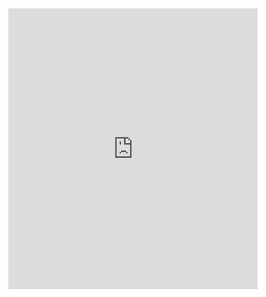 <br>
<br>

<iframe src="https://docs.google.com/presentation/d/1But4YHlxL74qJFMaJljHfE9RF0Es8oUG_KTcnilLMfs/embed?start=true&loop=true&delayms=10000" frameborder="0" width="100%" height="569" allowfullscreen="true" mozallowfullscreen="true" webkitallowfullscreen="true"></iframe>
